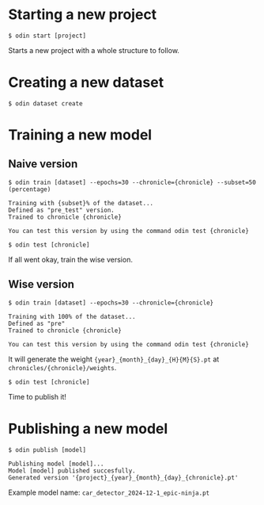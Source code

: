 # Starting a new project

```
$ odin start [project]
```

Starts a new project with a whole structure to follow.

# Creating a new dataset

```
$ odin dataset create
```

# Training a new model

## Naive version

```
$ odin train [dataset] --epochs=30 --chronicle={chronicle} --subset=50 (percentage)

Training with {subset}% of the dataset...
Defined as "pre_test" version.
Trained to chronicle {chronicle}

You can test this version by using the command odin test {chronicle}
```

```
$ odin test [chronicle]
```

If all went okay, train the wise version.

## Wise version

```
$ odin train [dataset] --epochs=30 --chronicle={chronicle}

Training with 100% of the dataset...
Defined as "pre"
Trained to chronicle {chronicle}

You can test this version by using the command odin test {chronicle}
```

It will generate the weight `{year}_{month}_{day}_{H}{M}{S}.pt` at `chronicles/{chronicle}/weights`.

```
$ odin test [chronicle]
```

Time to publish it!

# Publishing a new model

```
$ odin publish [model]

Publishing model [model]...
Model [model] published succesfully.
Generated version '{project}_{year}_{month}_{day}_{chronicle}.pt'
```

Example model name: `car_detector_2024-12-1_epic-ninja.pt`